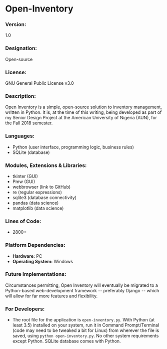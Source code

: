 # Open-Inventory

### Version: 
1.0

### Designation:
Open-source

### License: 
GNU General Public License v3.0

### Description:
Open Inventory is a simple, open-source solution to inventory management, written in Python. It is, at the time of this writing, being developed as part of my Senior Design Project at the American University of Nigeria (AUN), for the Fall 2018 semester.

### Languages:
* Python (user interface, programming logic, business rules)
* SQLite (database)

### Modules, Extensions & Libraries:
* tkinter (GUI)
* Pmw (GUI)
* webbrowser (link to GitHub)
* re (regular expressions)
* sqlite3 (database connectivity)
* pandas (data science)
* matplotlib (data science)

### Lines of Code:
* 2800+

### Platform Dependencies:
* **Hardware:** PC
* **Operating System:** Windows

### Future Implementations:
Circumstances permitting, Open Inventory will eventually be migrated to a Python-based web-development framework -- preferably Django -- which will allow for far more features and flexibility.

### For Developers:
* The root file for the application is ```open-inventory.py```. With Python (at least 3.5) installed on your system, run it in Command Prompt/Terminal (code may need to be tweaked a bit for Linux) from wherever the file is saved, using ```python open-inventory.py```. No other system requirements except Python. SQLite database comes with Python.
